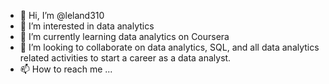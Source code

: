 - 👋 Hi, I’m @leland310
- 👀 I’m interested in data analytics
- 🌱 I’m currently learning data analytics on Coursera
- 💞️ I’m looking to collaborate on data analytics, SQL, and all data analytics related activities to start a career as a data analyst.
- 📫 How to reach me ...

<!---
leland310/leland310 is a ✨ special ✨ repository because its `README.md` (this file) appears on your GitHub profile.
You can click the Preview link to take a look at your changes.
--->
